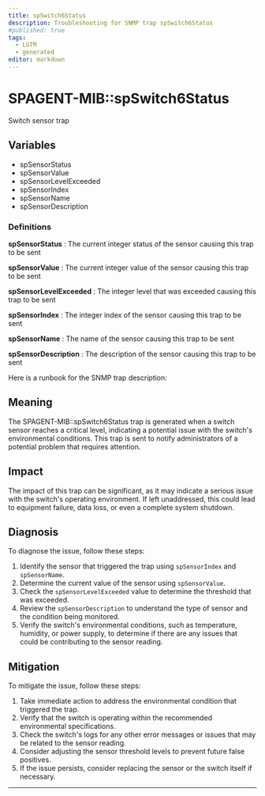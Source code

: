 ```yaml
---
title: spSwitch6Status
description: Troubleshooting for SNMP trap spSwitch6Status
#published: true
tags:
  - LGTM
  - generated
editor: markdown
---
```


# SPAGENT-MIB::spSwitch6Status 

Switch sensor trap 


## Variables


  - spSensorStatus
  - spSensorValue
  - spSensorLevelExceeded
  - spSensorIndex
  - spSensorName
  - spSensorDescription 

### Definitions 


**spSensorStatus** 
: The current integer status of the sensor causing this trap to be sent 

**spSensorValue** 
: The current integer value of the sensor causing this trap to be sent 

**spSensorLevelExceeded** 
: The integer level that was exceeded causing this trap to be sent 

**spSensorIndex** 
: The integer index of the sensor causing this trap to be sent 

**spSensorName** 
: The name of the sensor causing this trap to be sent 

**spSensorDescription** 
: The description of the sensor causing this trap to be sent 


Here is a runbook for the SNMP trap description:

## Meaning

The SPAGENT-MIB::spSwitch6Status trap is generated when a switch sensor reaches a critical level, indicating a potential issue with the switch's environmental conditions. This trap is sent to notify administrators of a potential problem that requires attention.

## Impact

The impact of this trap can be significant, as it may indicate a serious issue with the switch's operating environment. If left unaddressed, this could lead to equipment failure, data loss, or even a complete system shutdown.

## Diagnosis

To diagnose the issue, follow these steps:

1. Identify the sensor that triggered the trap using `spSensorIndex` and `spSensorName`.
2. Determine the current value of the sensor using `spSensorValue`.
3. Check the `spSensorLevelExceeded` value to determine the threshold that was exceeded.
4. Review the `spSensorDescription` to understand the type of sensor and the condition being monitored.
5. Verify the switch's environmental conditions, such as temperature, humidity, or power supply, to determine if there are any issues that could be contributing to the sensor reading.

## Mitigation

To mitigate the issue, follow these steps:

1. Take immediate action to address the environmental condition that triggered the trap.
2. Verify that the switch is operating within the recommended environmental specifications.
3. Check the switch's logs for any other error messages or issues that may be related to the sensor reading.
4. Consider adjusting the sensor threshold levels to prevent future false positives.
5. If the issue persists, consider replacing the sensor or the switch itself if necessary.
---




